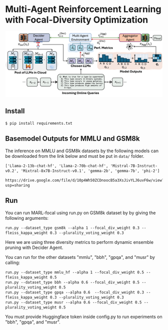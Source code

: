 # Multi-Agent Reinforcement Learning with Focal-Diversity Optimization

![alt text](./main.jpg)

## Install

```
$ pip install requirements.txt
```


## Basemodel Outputs for MMLU and GSM8k

The inference on MMLU and GSM8k datasets by the following models can be downloaded from the link below and must be put in `data/` folder. 
```
['Llama-2-13b-chat-hf', 'Llama-2-70b-chat-hf', 'Mistral-7B-Instruct-v0.2', 'Mixtral-8x7B-Instruct-v0.1', 'gemma-2b', 'gemma-7b', 'phi-2']
```

```
https://drive.google.com/file/d/10p4Wh50ZCDnoocB5a3XsJivYLJ6uvF6w/view?usp=sharing
```


## Run

You can run MARL-focal using run.py on GSM8k dataset by by giving the following arguments:

```
run.py --dataset_type gsm8k --alpha 1 --focal_div_weight 0.3 --fleiss_kappa_weight 0.3 --plurality_voting_weight 0.3
```

Here we are using three diversity metrics to perform dynamic ensemble pruning with Decider Agent.


You can run for the other datasets "mmlu", "bbh", "gpqa", and "musr" by calling:

```
run.py --dataset_type mmlu_hf --alpha 1 --focal_div_weight 0.5 --fleiss_kappa_weight 0.5
run.py --dataset_type bbh --alpha 0.6 --focal_div_weight 0.5 --plurality_voting_weight 0.5
run.py --dataset_type gpqa --alpha 0.6  --focal_div_weight 0.3 --fleiss_kappa_weight 0.3 --plurality_voting_weight 0.3
run.py --dataset_type musr --alpha 0.6 --focal_div_weight 0.5 --plurality_voting_weight 0.5
```
You must provide Huggingface token inside config.py to run experiments on "bbh", "gpqa", and "musr".

